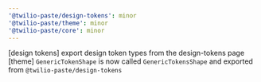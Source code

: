 ```yaml
---
'@twilio-paste/design-tokens': minor
'@twilio-paste/theme': minor
'@twilio-paste/core': minor
---
```


[design tokens] export design token types from the design-tokens page
[theme] `GenericTokenShape` is now called `GenericTokensShape` and exported from `@twilio-paste/design-tokens`
